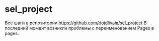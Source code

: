 # sel_project
Все шаги в репозитории https://github.com/dojdlivaia/sel_project
В последний момент возникли проблемы с переименованием Pages в pages. 
